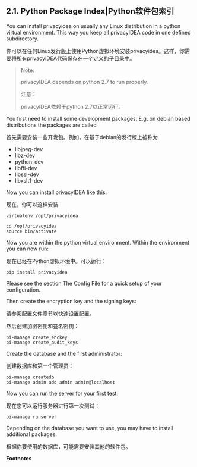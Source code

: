 ## 2.1. Python Package Index|Python软件包索引

You can install privacyidea on usually any Linux distribution in a python virtual environment. This way you keep all privacyIDEA code in one defined subdirectory.

你可以在任何Linux发行版上使用Python虚拟环境安装privacyidea。这样，你需要将所有privacyIDEA代码保存在一个定义的子目录中。


> Note:
> 
> privacyIDEA depends on python 2.7 to run properly.
> 
> 注意：
> 
> privacyIDEA依赖于python 2.7以正常运行。

You first need to install some development packages. E.g. on debian based distributions the packages are called

首先需要安装一些开发包。例如，在基于debian的发行版上被称为

* libjpeg-dev
* libz-dev
* python-dev
* libffi-dev
* libssl-dev
* libxslt1-dev

Now you can install privacyIDEA like this:

现在，你可以这样安装：

```
virtualenv /opt/privacyidea

cd /opt/privacyidea
source bin/activate
```

Now you are within the python virtual environment. Within the environment you can now run:

现在已经在Python虚拟环境中。可以运行：

```
pip install privacyidea
```

Please see the section The Config File for a quick setup of your configuration.

Then create the encryption key and the signing keys:

请参阅配置文件章节以快速设置配置。

然后创建加密密钥和签名密钥：

```
pi-manage create_enckey
pi-manage create_audit_keys
```

Create the database and the first administrator:

创建数据库和第一个管理员：

```
pi-manage createdb
pi-manage admin add admin admin@localhost
```

Now you can run the server for your first test:

现在您可以运行服务器进行第一次测试：

```
pi-manage runserver
```

Depending on the database you want to use, you may have to install additional packages.

根据你要使用的数据库，可能需要安装其他的软件包。

**Footnotes**

> [1]: https://launchpad.net/~privacyidea
> 
> [2]: https://github.com/privacyidea/privacyidea/tree/master/authmodules/simpleSAMLphp
